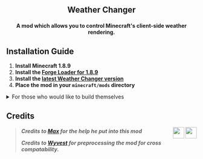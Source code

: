 <h2 align="center">
  
  Weather Changer
  
</h2>

<h4 align="center">
  
  A mod which allows you to control Minecraft's client-side weather rendering. 
  
</h4>

## Installation Guide

1. **Install Minecraft 1.8.9**
2. **Install the [Forge Loader for 1.8.9][forge]**
3. **Install the [latest Weather Changer version][releases]**
4. **Place the mod in your `minecraft/mods` directory**

<details>
  <summary>
    For those who would like to build themselves</summary>
  
  ## Build with [Gradle][gradle] using [Arch Loom][archloom]

  <a href="https://www.gradle.org">
      <img align="right" height="40" 
           src="https://iconape.com/wp-content/files/vf/348927/png/gradle-logo.png">  
  </a>

  - Make sure [Java 17][jdk] is installed on your computer

  1. Git clone the project: `git clone https://github.com/Scherso/WeatherChanger/`
  2. Run:
  - Unix in Terminal:
     
  Note: If you plan to only build once add the `—no-daemon` flag to the build. 
  ```bash
  cd WeatherChanger ; chmod 755 ./gradlew && ./gradlew --refresh-dependencies build
  ```
  - Windows in Powershell: 
     
  ```powershell
  cd WeatherChanger ; .\gradlew.bat --refresh-dependencies build 
  ```
     
  3. Check the directory `WeatherChanger/build/libs` or Windows; `WeatherChanger\build\libs`

  ## For [IntelliJ][intelliJ]

  <a href="https://www.jetbrains.com/idea/">
      <img align="right" height="40" 
           src="https://resources.jetbrains.com/storage/products/company/brand/logos/IntelliJ_IDEA_icon.svg">  
  </a>

  ### IDE Setup

  1. Open the project from `File > Open...` Select WeatherChanger from it’s given file location. 
  2. Let the IDE collect dependencies and index the code. (this may take a couple seconds)
  3. Go to `File > Project Structure... > SDKs` and make sure an SDK for Java 17 is installed and selected, if not download it [here][jdk]

  ### Build

  Test if the environment is set up correctly setup by clicking the refresh button in IntelliJ’s Gradle tab, if it has indexed properly with no errors do the following:
  1. Go to `WeatherChanger > Tasks > loom > genSources` in the Gradle tab and run `genSources`
  2. To build the mod as a jar run `WeatherChanger > Tasks > build > build`. Gradle will create a new directory called `build`. 
  3. Once this process is done, the .jar file will be located in `build/libs` You can see this in your file tree.

  [gradle]: https://www.gradle.org
  [archloom]: https://github.com/Sk1erLLC/architectury-loom
  [intelliJ]: https://www.jetbrains.com/idea/
  [jdk]: https://www.azul.com/downloads/?version=java-17-lts&package=jdk
  
</details>
  
## Credits

<a href="https://github.com/exejar">
  <img align="right" width="30"
       src="https://user-images.githubusercontent.com/90007553/163439869-3c72be44-85f9-4886-920d-a3a1efd9458d.png"
  />
</a>
<a href="https://github.com/wyvest">
  <img align="right" width="30"
       src="https://user-images.githubusercontent.com/90007553/168198932-fe6189a2-1e36-49c2-b6b6-9af3224d6b47.png"
  />
</a>
<h5 align="left">
  
  > Credits to [Max][exejar] for the help he put into this mod
  >
  > Credits to [Wyvest][wyvest] for preprocessing the mod for cross compatability. 
  
</h5>

[forge]: https://files.minecraftforge.net/net/minecraftforge/forge/index_1.8.9.html
[releases]: https://github.com/Scherso/BetterHurtCam/releases
[exejar]: https://github.com/exejar
[wyvest]: https://github.com/wyvest
